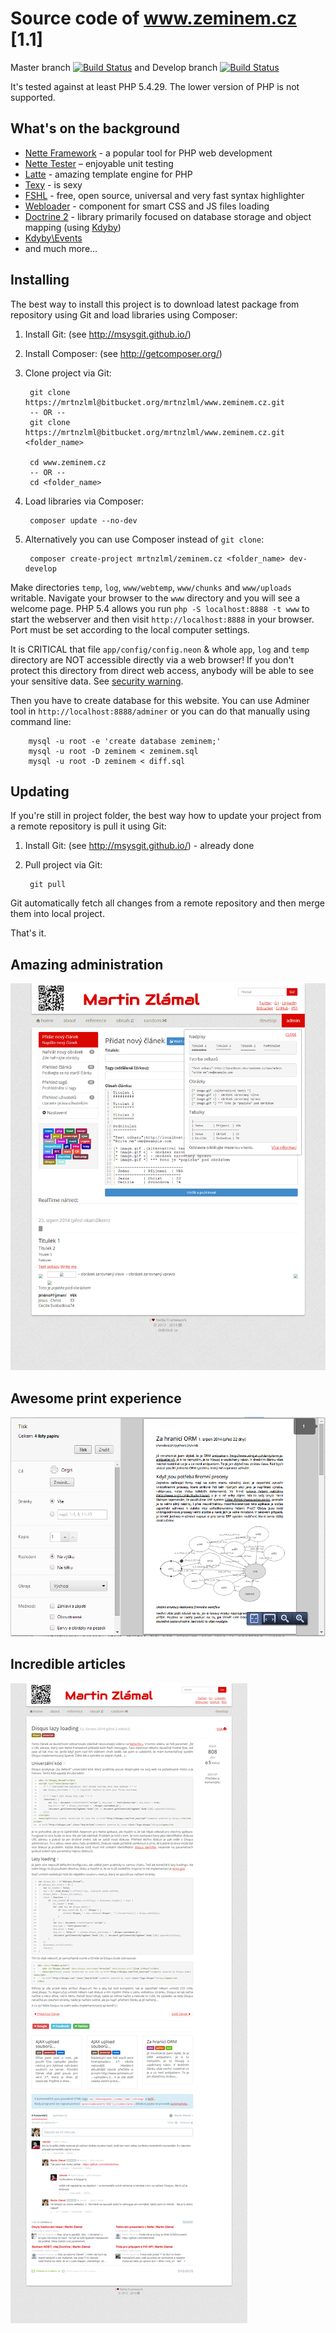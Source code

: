 Source code of www.zeminem.cz [1.1]
====================================

Master branch [![Build Status](https://travis-ci.org/mrtnzlml/www.zeminem.cz.svg?branch=master)](https://travis-ci.org/mrtnzlml/www.zeminem.cz) and Develop branch [![Build Status](https://travis-ci.org/mrtnzlml/www.zeminem.cz.svg?branch=develop)](https://travis-ci.org/mrtnzlml/www.zeminem.cz)

It's tested against at least PHP 5.4.29. The lower version of PHP is not supported.

What's on the background
------------------------
- [Nette Framework](http://nette.org/en/) - a popular tool for PHP web development
- [Nette Tester](http://tester.nette.org/en/) – enjoyable unit testing
- [Latte](http://latte.nette.org/en/) - amazing template engine for PHP
- [Texy](http://texy.info/en/) - is sexy
- [FSHL](http://fshl.kukulich.cz/) - free, open source, universal and very fast syntax highlighter
- [Webloader](https://github.com/janmarek/WebLoader) - component for smart CSS and JS files loading
- [Doctrine 2](http://www.doctrine-project.org/) - library primarily focused on database storage and object mapping (using [Kdyby](https://github.com/Kdyby/Doctrine))
- [Kdyby\Events](https://github.com/Kdyby/Events)
- and much more...

Installing
----------

The best way to install this project is to download latest package
from repository using Git and load libraries using Composer:

1. Install Git: (see http://msysgit.github.io/)
2. Install Composer: (see http://getcomposer.org/)
3. Clone project via Git:

		git clone https://mrtnzlml@bitbucket.org/mrtnzlml/www.zeminem.cz.git
		-- OR --
		git clone https://mrtnzlml@bitbucket.org/mrtnzlml/www.zeminem.cz.git <folder_name>

		cd www.zeminem.cz
		-- OR --
		cd <folder_name>

4. Load libraries via Composer:

		composer update --no-dev

5. Alternatively you can use Composer instead of `git clone`:

		composer create-project mrtnzlml/zeminem.cz <folder_name> dev-develop

Make directories `temp`, `log`, `www/webtemp`, `www/chunks` and `www/uploads` writable.
Navigate your browser to the `www` directory and you will see a welcome page.
PHP 5.4 allows you run `php -S localhost:8888 -t www` to start the webserver and
then visit `http://localhost:8888` in your browser.
Port must be set according to the local computer settings.

It is CRITICAL that file `app/config/config.neon` & whole `app`, `log`
and `temp` directory are NOT accessible directly via a web browser! If you
don't protect this directory from direct web access, anybody will be able to see
your sensitive data. See [security warning](http://nette.org/security-warning).

Then you have to create database for this website. You can use Adminer tool in
`http://localhost:8888/adminer` or you can do that manually using command line:

		mysql -u root -e 'create database zeminem;'
        mysql -u root -D zeminem < zeminem.sql
        mysql -u root -D zeminem < diff.sql

Updating
--------

If you're still in project folder, the best way how to update
your project from a remote repository is pull it using Git:

1. Install Git: (see http://msysgit.github.io/) - already done
2. Pull project via Git:

		git pull

Git automatically fetch all changes from a remote repository and then merge them into local project.

That's it.

Amazing administration
-----------------------
![Administration](/www/img/screens/admin.png)

Awesome print experience
------------------------
![Print view](/www/img/screens/print.png)

Incredible articles
-------------------
![Incredible article](/www/img/screens/article.png)